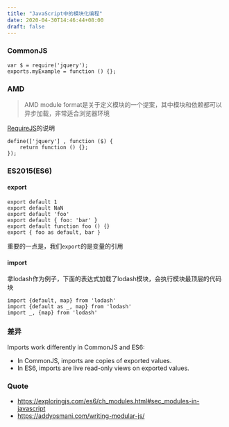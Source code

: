 ```yaml
---
title: "JavaScript中的模块化编程"
date: 2020-04-30T14:46:44+08:00
draft: false
---
```


### CommonJS
```
var $ = require('jquery');
exports.myExample = function () {};
```

### AMD
> AMD module format是关于定义模块的一个提案，其中模块和依赖都可以异步加载，非常适合浏览器环境

[RequireJS](https://requirejs.org/docs/whyamd.html)的说明
```
define(['jquery'] , function ($) {
    return function () {};
});
```


### ES2015(ES6)

#### export
```
export default 1
export default NaN
export default 'foo'
export default { foo: 'bar' }
export default function foo () {}
export { foo as default, bar }
```

重要的一点是，我们`export`的是变量的引用

#### import
拿lodash作为例子，下面的表达式加载了lodash模块，会执行模块最顶层的代码块
```
import {default, map} from 'lodash'
import {default as _, map} from 'lodash'
import _, {map} from 'lodash'
```



### 差异
Imports work differently in CommonJS and ES6:
* In CommonJS, imports are copies of exported values.
* In ES6, imports are live read-only views on exported values.

### Quote
* https://exploringjs.com/es6/ch_modules.html#sec_modules-in-javascript
* https://addyosmani.com/writing-modular-js/